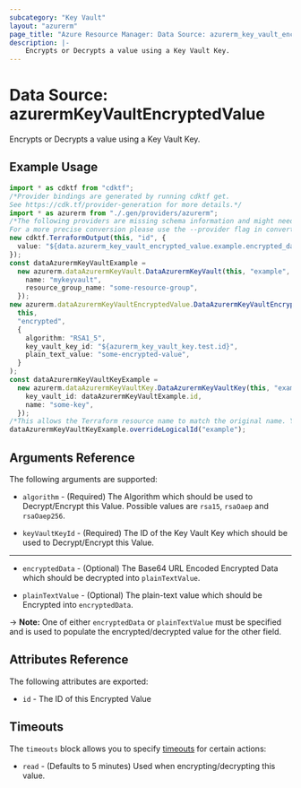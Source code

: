 ```yaml
---
subcategory: "Key Vault"
layout: "azurerm"
page_title: "Azure Resource Manager: Data Source: azurerm_key_vault_encrypted_value"
description: |-
    Encrypts or Decrypts a value using a Key Vault Key.
---
```


# Data Source: azurermKeyVaultEncryptedValue

Encrypts or Decrypts a value using a Key Vault Key.

## Example Usage

```typescript
import * as cdktf from "cdktf";
/*Provider bindings are generated by running cdktf get.
See https://cdk.tf/provider-generation for more details.*/
import * as azurerm from "./.gen/providers/azurerm";
/*The following providers are missing schema information and might need manual adjustments to synthesize correctly: azurerm.
For a more precise conversion please use the --provider flag in convert.*/
new cdktf.TerraformOutput(this, "id", {
  value: "${data.azurerm_key_vault_encrypted_value.example.encrypted_data}",
});
const dataAzurermKeyVaultExample =
  new azurerm.dataAzurermKeyVault.DataAzurermKeyVault(this, "example", {
    name: "mykeyvault",
    resource_group_name: "some-resource-group",
  });
new azurerm.dataAzurermKeyVaultEncryptedValue.DataAzurermKeyVaultEncryptedValue(
  this,
  "encrypted",
  {
    algorithm: "RSA1_5",
    key_vault_key_id: "${azurerm_key_vault_key.test.id}",
    plain_text_value: "some-encrypted-value",
  }
);
const dataAzurermKeyVaultKeyExample =
  new azurerm.dataAzurermKeyVaultKey.DataAzurermKeyVaultKey(this, "example_3", {
    key_vault_id: dataAzurermKeyVaultExample.id,
    name: "some-key",
  });
/*This allows the Terraform resource name to match the original name. You can remove the call if you don't need them to match.*/
dataAzurermKeyVaultKeyExample.overrideLogicalId("example");

```

## Arguments Reference

The following arguments are supported:

*   `algorithm` - (Required) The Algorithm which should be used to Decrypt/Encrypt this Value. Possible values are `rsa15`, `rsaOaep` and `rsaOaep256`.

*   `keyVaultKeyId` - (Required) The ID of the Key Vault Key which should be used to Decrypt/Encrypt this Value.

***

*   `encryptedData` - (Optional) The Base64 URL Encoded Encrypted Data which should be decrypted into `plainTextValue`.

*   `plainTextValue` - (Optional) The plain-text value which should be Encrypted into `encryptedData`.

\-> **Note:** One of either `encryptedData` or `plainTextValue` must be specified and is used to populate the encrypted/decrypted value for the other field.

## Attributes Reference

The following attributes are exported:

* `id` - The ID of this Encrypted Value

## Timeouts

The `timeouts` block allows you to specify [timeouts](https://www.terraform.io/language/resources/syntax#operation-timeouts) for certain actions:

* `read` - (Defaults to 5 minutes) Used when encrypting/decrypting this value.
